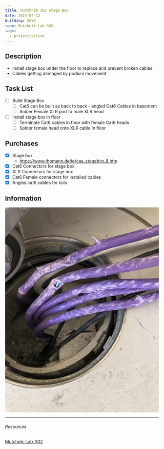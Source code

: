 ```yaml
---
title: Mutchnik 302 Stage Box
date: 2024-04-12
building: 26YS
room: Mutchnik-Lab-302
tags:
  - project/active
---
```


## Description

- Install stage box under the floor to replace and prevent broken cables
- Cables getting damaged by podium movement

## Task List

- [ ] Build Stage Box
	- [ ] Cat6 can be built as back to back - angled Cat6 Cables in basement
	- [ ] Solder Female XLR port to male XLR head
- [ ] Install stage box in floor
	- [ ] Terminate Cat6 cables in floor with female Cat6 heads
	- [ ] Solder female head onto XLR cable in floor

## Purchases
- [x] Stage box
	- https://www.thomann.de/ie/cae_stagebox_8.htm
- [x] Cat6 Connectors for stage box
- [x] XLR Connectors for stage box
- [x] Cat6 Female connectors for installed cables
- [x] Angles cat6 cables for tails

## Information

![ | 300](../04-Archive/Attachments/mutchnik-cable-damage.jpg)


---
###### Resources
[Mutchnik-Lab-302](../03-Resources/Rooms/Mutchnik-Lab-302.md)